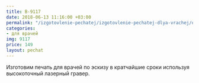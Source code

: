 ```yaml
---
title: В-9117
date: 2018-06-13 11:16:00 +03:00
permalink: "/izgotovlenie-pechatej/izgotovlenie-pechatej-dlya-vrachej/eskiz-v9117/"
categories:
- для врачей
img: 9117
price: 149
layout: pechat
---
```


Изготовим печать для врачей по эскизу в кратчайшие сроки используя высокоточный лазерный гравер.
